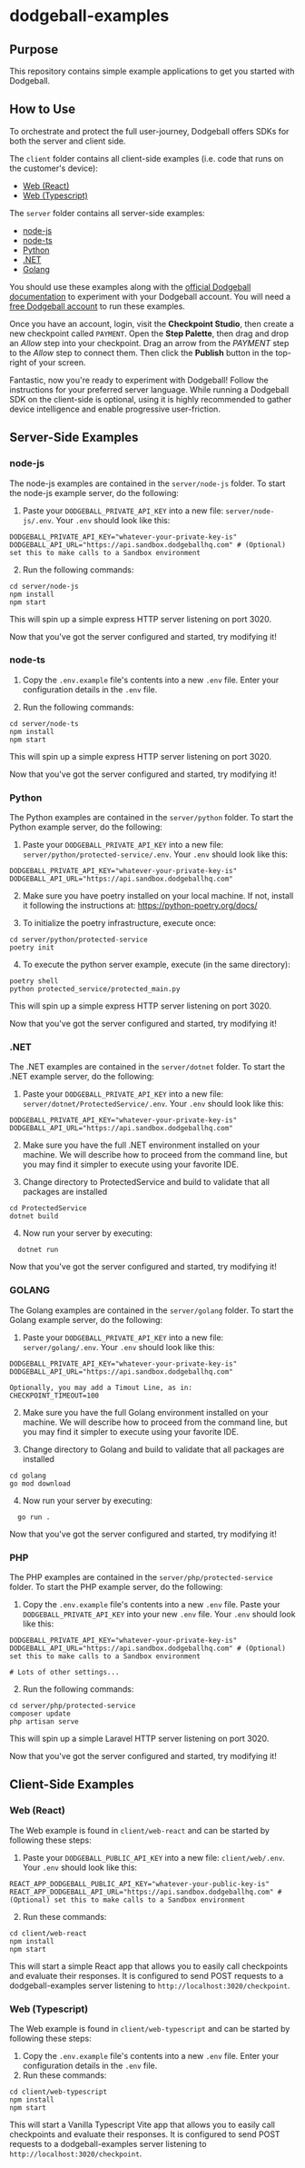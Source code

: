 # dodgeball-examples

## Purpose

This repository contains simple example applications to get you started with Dodgeball.

## How to Use

To orchestrate and protect the full user-journey, Dodgeball offers SDKs for both the server and client side.

The `client` folder contains all client-side examples (i.e. code that runs on the customer's device):

- [Web (React)](#web-react)
- [Web (Typescript)](#web-typescript)

The `server` folder contains all server-side examples:

- [node-js](#node-js)
- [node-ts](#node-ts)
- [Python](#python)
- [.NET](#.NET)
- [Golang](#golang)

You should use these examples along with the [official Dodgeball documentation](https://docs.dodgeballhq.com) to experiment with your Dodgeball account. You will need a [free Dodgeball account](https://app.dodgeballhq.com/signup) to run these examples.

Once you have an account, login, visit the **Checkpoint Studio**, then create a new checkpoint called `PAYMENT`. Open the **Step Palette**, then drag and drop an *Allow* step into your checkpoint. Drag an arrow from the *PAYMENT* step to the *Allow* step to connect them. Then click the **Publish** button in the top-right of your screen.

Fantastic, now you're ready to experiment with Dodgeball! Follow the instructions for your preferred server language. While running a Dodgeball SDK on the client-side is optional, using it is highly recommended to gather device intelligence and enable progressive user-friction.

## Server-Side Examples

### node-js

The node-js examples are contained in the `server/node-js` folder. To start the node-js example server, do the following:

1. Paste your `DODGEBALL_PRIVATE_API_KEY` into a new file: `server/node-js/.env`. Your `.env` should look like this:

``` #.env
DODGEBALL_PRIVATE_API_KEY="whatever-your-private-key-is"
DODGEBALL_API_URL="https://api.sandbox.dodgeballhq.com" # (Optional) set this to make calls to a Sandbox environment
```

2. Run the following commands:

``` #bash
cd server/node-js
npm install
npm start
```

This will spin up a simple express HTTP server listening on port 3020.

Now that you've got the server configured and started, try modifying it!

### node-ts

1. Copy the `.env.example` file's contents into a new `.env` file. Enter your configuration details in the `.env` file.

2. Run the following commands:

``` #bash
cd server/node-ts
npm install
npm start
```

This will spin up a simple express HTTP server listening on port 3020.

Now that you've got the server configured and started, try modifying it!

### Python

The Python examples are contained in the `server/python` folder. To start the Python example server, do the following:

1. Paste your `DODGEBALL_PRIVATE_API_KEY` into a new file: `server/python/protected-service/.env`. Your `.env` should look like this:

``` #.env
DODGEBALL_PRIVATE_API_KEY="whatever-your-private-key-is"
DODGEBALL_API_URL="https://api.sandbox.dodgeballhq.com" 
```

2. Make sure you have poetry installed on your local machine.  If not, install it following the instructions at: <https://python-poetry.org/docs/>

3. To initialize the poetry infrastructure, execute once:

``` #bash
cd server/python/protected-service
poetry init
```

4. To execute the python server example, execute (in the same directory):

``` #bash
poetry shell
python protected_service/protected_main.py
```

This will spin up a simple express HTTP server listening on port 3020.

Now that you've got the server configured and started, try modifying it!

### .NET

The .NET examples are contained in the `server/dotnet` folder. To start the .NET example server, do the following:

1. Paste your `DODGEBALL_PRIVATE_API_KEY` into a new file: `server/dotnet/ProtectedService/.env`. Your `.env` should look like this:

``` #.env
DODGEBALL_PRIVATE_API_KEY="whatever-your-private-key-is"
DODGEBALL_API_URL="https://api.sandbox.dodgeballhq.com" 
```

2. Make sure you have the full .NET environment installed on your machine.  We will describe how to proceed from the command line, but you may find it simpler to execute using your favorite IDE.

3. Change directory to ProtectedService and build to validate that all packages are installed

``` #bash
cd ProtectedService
dotnet build
```

4. Now run your server by executing:

``` #bash
  dotnet run
```

Now that you've got the server configured and started, try modifying it!

### GOLANG

The Golang examples are contained in the `server/golang` folder. To start the Golang example server, do the following:

1. Paste your `DODGEBALL_PRIVATE_API_KEY` into a new file: `server/golang/.env`. Your `.env` should look like this:

``` #.env
DODGEBALL_PRIVATE_API_KEY="whatever-your-private-key-is"
DODGEBALL_API_URL="https://api.sandbox.dodgeballhq.com" 

Optionally, you may add a Timout Line, as in:
CHECKPOINT_TIMEOUT=100
```

2. Make sure you have the full Golang environment installed on your machine.  We will describe how to proceed from the command line, but you may find it simpler to execute using your favorite IDE.

3. Change directory to Golang and build to validate that all packages are installed

``` #bash
cd golang
go mod download
```

4. Now run your server by executing:

``` #bash
  go run .
```

Now that you've got the server configured and started, try modifying it!

### PHP

The PHP examples are contained in the `server/php/protected-service` folder. To start the PHP example server, do the following:

1. Copy the `.env.example` file's contents into a new `.env` file. Paste your `DODGEBALL_PRIVATE_API_KEY` into your new `.env` file. Your `.env` should look like this:

``` #.env
DODGEBALL_PRIVATE_API_KEY="whatever-your-private-key-is"
DODGEBALL_API_URL="https://api.sandbox.dodgeballhq.com" # (Optional) set this to make calls to a Sandbox environment

# Lots of other settings...
```

2. Run the following commands:

``` #bash
cd server/php/protected-service
composer update
php artisan serve
```

This will spin up a simple Laravel HTTP server listening on port 3020.

Now that you've got the server configured and started, try modifying it!

## Client-Side Examples

### Web (React)

The Web example is found in `client/web-react` and can be started by following these steps:

1. Paste your `DODGEBALL_PUBLIC_API_KEY` into a new file: `client/web/.env`. Your `.env` should look like this:

``` #.env
REACT_APP_DODGEBALL_PUBLIC_API_KEY="whatever-your-public-key-is"
REACT_APP_DODGEBALL_API_URL="https://api.sandbox.dodgeballhq.com" # (Optional) set this to make calls to a Sandbox environment
```

2. Run these commands:

``` #base
cd client/web-react
npm install
npm start
```

This will start a simple React app that allows you to easily call checkpoints and evaluate their responses. It is configured to send POST requests to a dodgeball-examples server listening to `http://localhost:3020/checkpoint`.

### Web (Typescript)

The Web example is found in `client/web-typescript` and can be started by following these steps:

1. Copy the `.env.example` file's contents into a new `.env` file. Enter your configuration details in the `.env` file.
2. Run these commands:

``` #bash
cd client/web-typescript
npm install
npm start
```

This will start a Vanilla Typescript Vite app that allows you to easily call checkpoints and evaluate their responses. It is configured to send POST requests to a dodgeball-examples server listening to `http://localhost:3020/checkpoint`.
